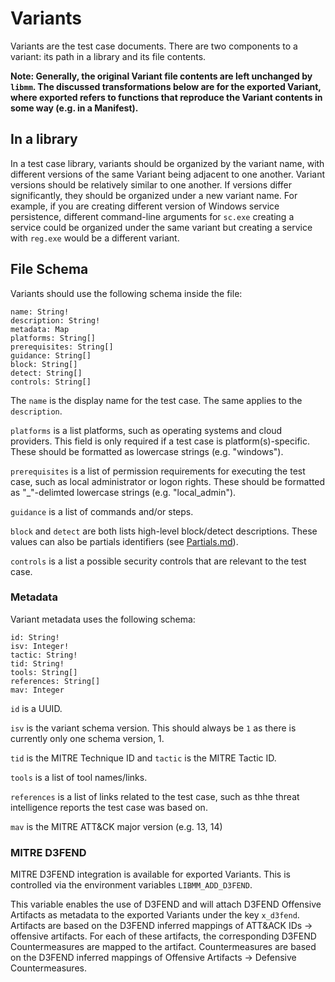 # Variants

Variants are the test case documents. There are two components to a variant: its path in a library and its file contents.

**Note: Generally, the original Variant file contents are left unchanged by `libmm`. The discussed transformations below are for the exported Variant, where exported refers to functions that reproduce the Variant contents in some way (e.g. in a Manifest).**

## In a library

In a test case library, variants should be organized by the variant name, with different versions of the same Variant being adjacent to one another. Variant versions should be relatively similar to one another. If versions differ significantly, they should be organized under a new variant name. For example, if you are creating different version of Windows service persistence, different command-line arguments for `sc.exe` creating a service could be organized under the same variant but creating a service with `reg.exe` would be a different variant.

## File Schema

Variants should use the following schema inside the file:

```
name: String!
description: String!
metadata: Map
platforms: String[]
prerequisites: String[]
guidance: String[]
block: String[]
detect: String[]
controls: String[]
```

The `name` is the display name for the test case. The same applies to the `description`.

`platforms` is a list platforms, such as operating systems and cloud providers. This field is only required if a test case is platform(s)-specific. These should be formatted as lowercase strings (e.g. "windows").

`prerequisites` is a list of permission requirements for executing the test case, such as local administrator or logon rights. These should be formatted as "_"-delimted lowercase strings (e.g. "local_admin").

`guidance` is a list of commands and/or steps. 

`block` and `detect` are both lists high-level block/detect descriptions. These values can also be partials identifiers (see [Partials.md](extensions/Partials.md)).

`controls` is a list a possible security controls that are relevant to the test case.

### Metadata

Variant metadata uses the following schema:

```
id: String!
isv: Integer!
tactic: String!
tid: String!
tools: String[]
references: String[]
mav: Integer
```

`id` is a UUID.

`isv` is the variant schema version. This should always be `1` as there is currently only one schema version, 1.

`tid` is the MITRE Technique ID and `tactic` is the MITRE Tactic ID.

`tools` is a list of tool names/links.

`references` is a list of links related to the test case, such as thhe threat intelligence reports the test case was based on.

`mav` is the MITRE ATT&CK major version (e.g. 13, 14)

### MITRE D3FEND

MITRE D3FEND integration is available for exported Variants. This is controlled via the environment variables `LIBMM_ADD_D3FEND`.

This variable enables the use of D3FEND and will attach D3FEND Offensive Artifacts as metadata to the exported Variants under the key `x_d3fend`. Artifacts are based on the D3FEND inferred mappings of ATT&ACK IDs -> offensive artifacts. For each of these artifacts, the corresponding D3FEND Countermeasures are mapped to the artifact. Countermeasures are based on the D3FEND inferred mappings of Offensive Artifacts -> Defensive Countermeasures.

